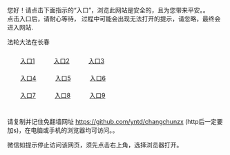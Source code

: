 您好！请点击下面指示的“入口”，浏览此网站是安全的，且为您带来平安。。 <br/>
点击入口后，请耐心等待， 过程中可能会出现无法打开的提示，请忽略，最终会进入网站. </br>

法轮大法在长春<br/>
<div style="padding:10px"><a style="margin:20px" target="_blank" href="https://d3ahcwh5nfoyit.cloudfront.net/2Qpsp?behzkvkv" id="ccLink1" rel="nofollow">入口1</a> <a target="_blank" style="margin:20px" href="https://d1uj1vmf6vkc4.cloudfront.net/2Qpsp?oeabg" id="ccLink2" rel="nofollow">入口2</a> <a style="margin:20px" target="_blank" href="https://d3u76s8dj49l34.cloudfront.net/2Qpsp?xcloyvm" id="ccLink3" rel="nofollow">入口3</a></div>

<div style="padding:10px" ><a style="margin:20px" target="_blank" href="https://d3ahcwh5nfoyit.cloudfront.net/2Qpsp?behzkvkv" id="ccLink4" rel="nofollow">入口4</a> <a style="margin:20px" href="https://d1uj1vmf6vkc4.cloudfront.net/2Qpsp?oeabg" target="_blank" id="ccLink5" rel="nofollow">入口5</a> <a style="margin:20px" href="https://d3u76s8dj49l34.cloudfront.net/2Qpsp?xcloyvm" target="_blank" id="ccLink6" rel="nofollow">入口6</a></div>

<div style="padding:10px"><a style="margin:20px" target="_blank" href="https://d3ahcwh5nfoyit.cloudfront.net/2Qpsp?behzkvkv" id="ccLink7" rel="nofollow">入口7</a> <a style="margin:20px" href="https://d1uj1vmf6vkc4.cloudfront.net/2Qpsp?oeabg" target="_blank" id="ccLink8" rel="nofollow">入口8</a> <a style="margin:20px" target="_blank" href="https://d3u76s8dj49l34.cloudfront.net/2Qpsp?xcloyvm" id="ccLink9" rel="nofollow">入口9</a></div>

<br/>



请复制并记住免翻墙网址 https://github.com/yntd/changchunzx (http后一定要加s)，在电脑或手机的浏览器均可访问。。<br/>

微信如提示停止访问该网页，须先点击右上角，选择浏览器打开。

